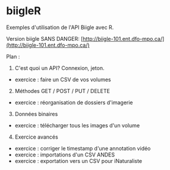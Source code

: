 # biigleR
Exemples d'utilisation de l'API Biigle avec R.

Version biigle SANS DANGER: [http://biigle-101.ent.dfo-mpo.ca/](http://biigle-101.ent.dfo-mpo.ca/)

Plan :
 1. C'est quoi un API? Connexion, jeton.  
   - exercice : faire un CSV de vos volumes

 2. Méthodes GET / POST / PUT / DELETE
   - exercice : réorganisation de dossiers d'imagerie

 3. Données binaires
   - exercice : télécharger tous les images d'un volume
   
 4. Exercice avancés
   - exercice : corriger le timestamp d'une annotation vidéo 
   - exercice : importations d'un CSV ANDES 
   - exercice : exportation vers un CSV pour iNaturaliste 
